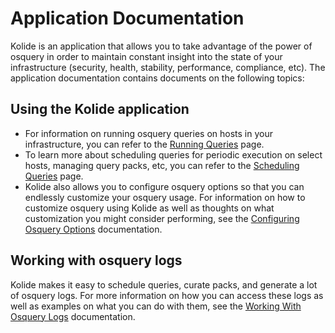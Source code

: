 Application Documentation
=========================

Kolide is an application that allows you to take advantage of the power of osquery in order to maintain constant insight into the state of your infrastructure (security, health, stability, performance, compliance, etc). The application documentation contains documents on the following topics:

## Using the Kolide application

- For information on running osquery queries on hosts in your infrastructure, you can refer to the [Running Queries](./running-queries.md) page.
- To learn more about scheduling queries for periodic execution on select hosts, managing query packs, etc, you can refer to the [Scheduling Queries](./scheduling-queries.md) page.
- Kolide also allows you to configure osquery options so that you can endlessly customize your osquery usage. For information on how to customize osquery using Kolide as well as thoughts on what customization you might consider performing, see the [Configuring Osquery Options](./configuring-osquery-options.md) documentation.

## Working with osquery logs

Kolide makes it easy to schedule queries, curate packs, and generate a lot of osquery logs. For more information on how you can access these logs as well as examples on what you can do with them, see the [Working With Osquery Logs](./working-with-osquery-logs.md) documentation.
